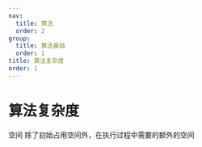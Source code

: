 ```yaml
---
nav:
  title: 算法
  order: 2
group:
  title: 算法基础
  order: 1
title: 算法复杂度
order: 1
---
```


# 算法复杂度

空间 除了初始占用空间外，在执行过程中需要的额外的空间
